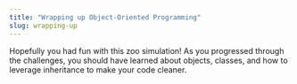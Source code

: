 ```yaml
---
title: "Wrapping up Object-Oriented Programming"
slug: wrapping-up
---
```


Hopefully you had fun with this zoo simulation! As you progressed through the challenges, you should have learned about objects, classes, and how to leverage inheritance to make your code cleaner.

<!-- - Bullet list of key concepts -->
